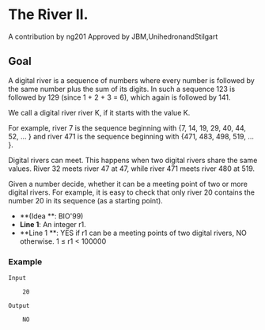 # The River II.
A contribution by ng201
 Approved by JBM,UnihedronandStilgart

## Goal
A digital river is a sequence of numbers where every number is followed by the same number plus the sum of its digits. In such a sequence 123 is followed by 129 (since 1 + 2 + 3 = 6), which again is followed by 141.

We call a digital river river K, if it starts with the value K.

For example, river 7 is the sequence beginning with {7, 14, 19, 29, 40, 44, 52, ... } and river 471 is the sequence beginning with {471, 483, 498, 519, ... }.

Digital rivers can meet. This happens when two digital rivers share the same values. River 32 meets river 47 at 47, while river 471 meets river 480 at 519.

Given a number decide, whether it can be a meeting point of two or more digital rivers. For example, it is easy to check that only river 20 contains the number 20 in its sequence (as a starting point).

* **(Idea **: BIO'99)
* **Line 1**: An integer r1.
* **Line 1 **: YES if r1 can be a meeting points of two digital rivers, NO otherwise.
1 ≤ r1 < 100000

### Example

    Input

        20

    Output

        NO        